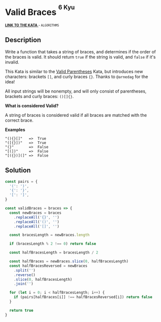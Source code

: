 <h1>Valid Braces <sup><sup>6 Kyu</sup></sup></h1>

<sup>
  <a href="https://www.codewars.com/kata/5277c8a221e209d3f6000b56">
    <strong>LINK TO THE KATA</strong>
  </a> - <code>ALGORITHMS</code>
</sup>

## Description

Write a function that takes a string of braces, and determines if the order of the braces is valid. It should return `true` if the string is valid, and `false` if it's invalid.

This Kata is similar to the [Valid Parentheses](https://www.codewars.com/kata/valid-parentheses) Kata, but introduces new characters: brackets `[]`, and curly braces `{}`. Thanks to `@arnedag` for the idea!

All input strings will be nonempty, and will only consist of parentheses, brackets and curly braces: `()[]{}`.

**What is considered Valid?**

A string of braces is considered valid if all braces are matched with the correct brace.

**Examples**

```
"(){}[]"   =>  True
"([{}])"   =>  True
"(}"       =>  False
"[(])"     =>  False
"[({})](]" =>  False
```

## Solution

```javascript
const pairs = {
  '(': ')',
  '{': '}',
  '[': ']',
}

const validBraces = braces => {
  const newBraces = braces
    .replaceAll('{}', '')
    .replaceAll('()', '')
    .replaceAll('[]', '')

  const bracesLength = newBraces.length

  if (bracesLength % 2 !== 0) return false

  const halfBracesLength = bracesLength / 2

  const halfBraces = newBraces.slice(0, halfBracesLength)
  const halfBracesReversed = newBraces
    .split('')
    .reverse()
    .slice(0, halfBracesLength)
    .join('')

  for (let i = 0; i < halfBracesLength; i++) {
    if (pairs[halfBraces[i]] !== halfBracesReversed[i]) return false
  }

  return true
}
```
